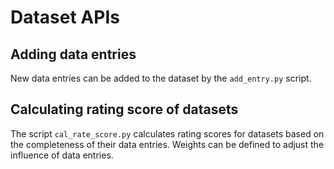 # Dataset APIs

## Adding data entries

New data entries can be added to the dataset by the `add_entry.py` script.

## Calculating rating score of datasets

The script `cal_rate_score.py` calculates rating scores for datasets based on the completeness of their data entries. Weights can be defined to adjust the influence of data entries.
